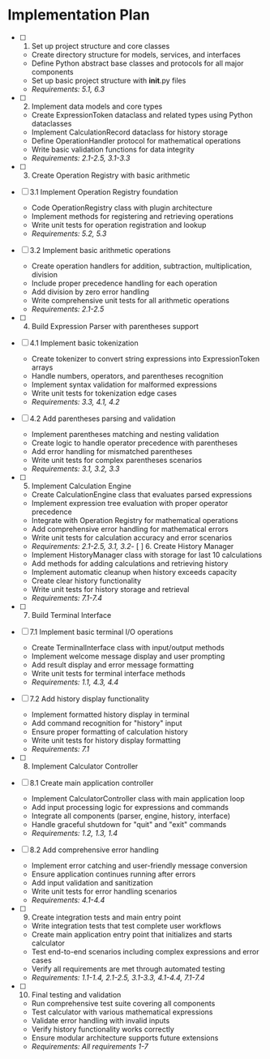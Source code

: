 # Implementation Plan

- [ ] 1. Set up project structure and core classes
  - Create directory structure for models, services, and interfaces
  - Define Python abstract base classes and protocols for all major components
  - Set up basic project structure with __init__.py files
  - _Requirements: 5.1, 6.3_

- [ ] 2. Implement data models and core types
  - Create ExpressionToken dataclass and related types using Python dataclasses
  - Implement CalculationRecord dataclass for history storage
  - Define OperationHandler protocol for mathematical operations
  - Write basic validation functions for data integrity
  - _Requirements: 2.1-2.5, 3.1-3.3_

- [ ] 3. Create Operation Registry with basic arithmetic
- [ ] 3.1 Implement Operation Registry foundation
  - Code OperationRegistry class with plugin architecture
  - Implement methods for registering and retrieving operations
  - Write unit tests for operation registration and lookup
  - _Requirements: 5.2, 5.3_

- [ ] 3.2 Implement basic arithmetic operations
  - Create operation handlers for addition, subtraction, multiplication, division
  - Include proper precedence handling for each operation
  - Add division by zero error handling
  - Write comprehensive unit tests for all arithmetic operations
  - _Requirements: 2.1-2.5_

- [ ] 4. Build Expression Parser with parentheses support
- [ ] 4.1 Implement basic tokenization
  - Create tokenizer to convert string expressions into ExpressionToken arrays
  - Handle numbers, operators, and parentheses recognition
  - Implement syntax validation for malformed expressions
  - Write unit tests for tokenization edge cases
  - _Requirements: 3.3, 4.1, 4.2_

- [ ] 4.2 Add parentheses parsing and validation
  - Implement parentheses matching and nesting validation
  - Create logic to handle operator precedence with parentheses
  - Add error handling for mismatched parentheses
  - Write unit tests for complex parentheses scenarios
  - _Requirements: 3.1, 3.2, 3.3_

- [ ] 5. Implement Calculation Engine
  - Create CalculationEngine class that evaluates parsed expressions
  - Implement expression tree evaluation with proper operator precedence
  - Integrate with Operation Registry for mathematical operations
  - Add comprehensive error handling for mathematical errors
  - Write unit tests for calculation accuracy and error scenarios
  - _Requirements: 2.1-2.5, 3.1, 3.2_- [
 ] 6. Create History Manager
  - Implement HistoryManager class with storage for last 10 calculations
  - Add methods for adding calculations and retrieving history
  - Implement automatic cleanup when history exceeds capacity
  - Create clear history functionality
  - Write unit tests for history storage and retrieval
  - _Requirements: 7.1-7.4_

- [ ] 7. Build Terminal Interface
- [ ] 7.1 Implement basic terminal I/O operations
  - Create TerminalInterface class with input/output methods
  - Implement welcome message display and user prompting
  - Add result display and error message formatting
  - Write unit tests for terminal interface methods
  - _Requirements: 1.1, 4.3, 4.4_

- [ ] 7.2 Add history display functionality
  - Implement formatted history display in terminal
  - Add command recognition for "history" input
  - Ensure proper formatting of calculation history
  - Write unit tests for history display formatting
  - _Requirements: 7.1_

- [ ] 8. Implement Calculator Controller
- [ ] 8.1 Create main application controller
  - Implement CalculatorController class with main application loop
  - Add input processing logic for expressions and commands
  - Integrate all components (parser, engine, history, interface)
  - Handle graceful shutdown for "quit" and "exit" commands
  - _Requirements: 1.2, 1.3, 1.4_

- [ ] 8.2 Add comprehensive error handling
  - Implement error catching and user-friendly message conversion
  - Ensure application continues running after errors
  - Add input validation and sanitization
  - Write unit tests for error handling scenarios
  - _Requirements: 4.1-4.4_

- [ ] 9. Create integration tests and main entry point
  - Write integration tests that test complete user workflows
  - Create main application entry point that initializes and starts calculator
  - Test end-to-end scenarios including complex expressions and error cases
  - Verify all requirements are met through automated testing
  - _Requirements: 1.1-1.4, 2.1-2.5, 3.1-3.3, 4.1-4.4, 7.1-7.4_

- [ ] 10. Final testing and validation
  - Run comprehensive test suite covering all components
  - Test calculator with various mathematical expressions
  - Validate error handling with invalid inputs
  - Verify history functionality works correctly
  - Ensure modular architecture supports future extensions
  - _Requirements: All requirements 1-7_